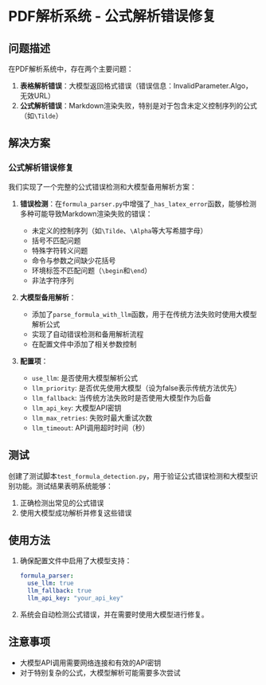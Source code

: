 # PDF解析系统 - 公式解析错误修复

## 问题描述

在PDF解析系统中，存在两个主要问题：

1. **表格解析错误**：大模型返回格式错误（错误信息：InvalidParameter.Algo，无效URL）
2. **公式解析错误**：Markdown渲染失败，特别是对于包含未定义控制序列的公式（如`\Tilde`）

## 解决方案

### 公式解析错误修复

我们实现了一个完整的公式错误检测和大模型备用解析方案：

1. **错误检测**：在`formula_parser.py`中增强了`_has_latex_error`函数，能够检测多种可能导致Markdown渲染失败的错误：
   - 未定义的控制序列（如`\Tilde`、`\Alpha`等大写希腊字母）
   - 括号不匹配问题
   - 特殊字符转义问题
   - 命令与参数之间缺少花括号
   - 环境标签不匹配问题（`\begin`和`\end`）
   - 非法字符序列

2. **大模型备用解析**：
   - 添加了`parse_formula_with_llm`函数，用于在传统方法失败时使用大模型解析公式
   - 实现了自动错误检测和备用解析流程
   - 在配置文件中添加了相关参数控制

3. **配置项**：
   - `use_llm`: 是否使用大模型解析公式
   - `llm_priority`: 是否优先使用大模型（设为false表示传统方法优先）
   - `llm_fallback`: 当传统方法失败时是否使用大模型作为后备
   - `llm_api_key`: 大模型API密钥
   - `llm_max_retries`: 失败时最大重试次数
   - `llm_timeout`: API调用超时时间（秒）

## 测试

创建了测试脚本`test_formula_detection.py`，用于验证公式错误检测和大模型识别功能。测试结果表明系统能够：

1. 正确检测出常见的公式错误
2. 使用大模型成功解析并修复这些错误

## 使用方法

1. 确保配置文件中启用了大模型支持：
   ```yaml
   formula_parser:
     use_llm: true
     llm_fallback: true
     llm_api_key: "your_api_key"
   ```

2. 系统会自动检测公式错误，并在需要时使用大模型进行修复。

## 注意事项

- 大模型API调用需要网络连接和有效的API密钥
- 对于特别复杂的公式，大模型解析可能需要多次尝试

